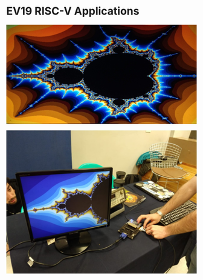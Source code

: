 # EV19 RISC-V Applications

<p align="center">
  <img src="https://raw.githubusercontent.com/EV19-RISC-V/Applications/master/Images/mandelbrot-1.jpg" />
</p>


<p align="center">
  <img src="https://raw.githubusercontent.com/EV19-RISC-V/Applications/master/Images/feria-itba-1.jpg" />
</p>
